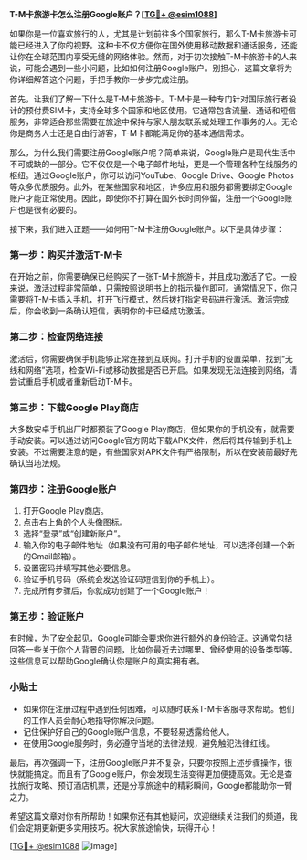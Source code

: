 **T-M卡旅游卡怎么注册Google账户？[[TG💪+ @esim1088](https://t.me/s/esim1088)]**

如果你是一位喜欢旅行的人，尤其是计划前往多个国家旅行，那么T-M卡旅游卡可能已经进入了你的视野。这种卡不仅方便你在国外使用移动数据和通话服务，还能让你在全球范围内享受无缝的网络体验。然而，对于初次接触T-M卡旅游卡的人来说，可能会遇到一些小问题，比如如何注册Google账户。别担心，这篇文章将为你详细解答这个问题，手把手教你一步步完成注册。

首先，让我们了解一下什么是T-M卡旅游卡。T-M卡是一种专门针对国际旅行者设计的预付费SIM卡，支持全球多个国家和地区使用。它通常包含流量、通话和短信服务，非常适合那些需要在旅途中保持与家人朋友联系或处理工作事务的人。无论你是商务人士还是自由行游客，T-M卡都能满足你的基本通信需求。

那么，为什么我们需要注册Google账户呢？简单来说，Google账户是现代生活中不可或缺的一部分。它不仅仅是一个电子邮件地址，更是一个管理各种在线服务的枢纽。通过Google账户，你可以访问YouTube、Google Drive、Google Photos等众多优质服务。此外，在某些国家和地区，许多应用和服务都需要绑定Google账户才能正常使用。因此，即使你不打算在国外长时间停留，注册一个Google账户也是很有必要的。

接下来，我们进入正题——如何用T-M卡注册Google账户。以下是具体步骤：

### 第一步：购买并激活T-M卡

在开始之前，你需要确保已经购买了一张T-M卡旅游卡，并且成功激活了它。一般来说，激活过程非常简单，只需按照说明书上的指示操作即可。通常情况下，你只需要将T-M卡插入手机，打开飞行模式，然后拨打指定号码进行激活。激活完成后，你会收到一条确认短信，表明你的卡已经成功激活。

### 第二步：检查网络连接

激活后，你需要确保手机能够正常连接到互联网。打开手机的设置菜单，找到“无线和网络”选项，检查Wi-Fi或移动数据是否已开启。如果发现无法连接到网络，请尝试重启手机或者重新启动T-M卡。

### 第三步：下载Google Play商店

大多数安卓手机出厂时都预装了Google Play商店，但如果你的手机没有，就需要手动安装。可以通过访问Google官方网站下载APK文件，然后将其传输到手机上安装。不过需要注意的是，有些国家对APK文件有严格限制，所以在安装前最好先确认当地法规。

### 第四步：注册Google账户

1. 打开Google Play商店。
2. 点击右上角的个人头像图标。
3. 选择“登录”或“创建新账户”。
4. 输入你的电子邮件地址（如果没有可用的电子邮件地址，可以选择创建一个新的Gmail邮箱）。
5. 设置密码并填写其他必要信息。
6. 验证手机号码（系统会发送验证码短信到你的手机上）。
7. 完成所有步骤后，你就成功创建了一个Google账户！

### 第五步：验证账户

有时候，为了安全起见，Google可能会要求你进行额外的身份验证。这通常包括回答一些关于你个人背景的问题，比如你最近去过哪里、曾经使用的设备类型等。这些信息可以帮助Google确认你是账户的真实拥有者。

### 小贴士

- 如果你在注册过程中遇到任何困难，可以随时联系T-M卡客服寻求帮助。他们的工作人员会耐心地指导你解决问题。
- 记住保护好自己的Google账户信息，不要轻易透露给他人。
- 在使用Google服务时，务必遵守当地的法律法规，避免触犯法律红线。

最后，再次强调一下，注册Google账户并不复杂，只要你按照上述步骤操作，很快就能搞定。而且有了Google账户，你会发现生活变得更加便捷高效。无论是查找旅行攻略、预订酒店机票，还是分享旅途中的精彩瞬间，Google都能助你一臂之力。

希望这篇文章对你有所帮助！如果你还有其他疑问，欢迎继续关注我们的频道，我们会定期更新更多实用技巧。祝大家旅途愉快，玩得开心！

[[TG💪+ @esim1088](https://t.me/s/esim1088) ![Image](https://i.postimg.cc/4NQfJmqS/Snipaste-2025-05-13-00-14-12.png)]